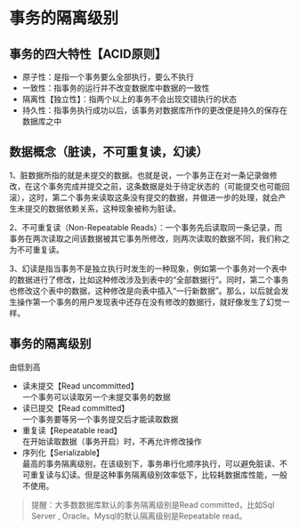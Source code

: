 # 事务的隔离级别

## 事务的四大特性【ACID原则】
- 原子性：是指一个事务要么全部执行，要么不执行
- 一致性：指事务的运行并不改变数据库中数据的一致性
- 隔离性【独立性】：指两个以上的事务不会出现交错执行的状态
- 持久性：指事务执行成功以后，该事务对数据库所作的更改便是持久的保存在数据库之中

## 数据概念（脏读，不可重复读，幻读）
1、脏数据所指的就是未提交的数据。也就是说，一个事务正在对一条记录做修改，在这个事务完成并提交之前，这条数据是处于待定状态的（可能提交也可能回滚），这时，第二个事务来读取这条没有提交的数据，并做进一步的处理，就会产生未提交的数据依赖关系，这种现象被称为脏读。

2、不可重复读（Non-Repeatable Reads）：一个事务先后读取同一条记录，而事务在两次读取之间该数据被其它事务所修改，则两次读取的数据不同，我们称之为不可重复读。

3、幻读是指当事务不是独立执行时发生的一种现象，例如第一个事务对一个表中的数据进行了修改，比如这种修改涉及到表中的“全部数据行”。同时，第二个事务也修改这个表中的数据，这种修改是向表中插入“一行新数据”。那么，以后就会发生操作第一个事务的用户发现表中还存在没有修改的数据行，就好像发生了幻觉一样。

## 事务的隔离级别
由低到高
- 读未提交【Read uncommitted】  
  一个事务可以读取另一个未提交事务的数据
- 读已提交【Read committed】  
  一个事务要等另一个事务提交后才能读取数据
- 重复读【Repeatable read】  
  在开始读取数据（事务开启）时，不再允许修改操作
- 序列化【Serializable】  
  最高的事务隔离级别，在该级别下，事务串行化顺序执行，可以避免脏读、不可重复读与幻读。但是这种事务隔离级别效率低下，比较耗数据库性能，一般不使用。

> 提醒：大多数数据库默认的事务隔离级别是Read committed，比如Sql Server , Oracle。Mysql的默认隔离级别是Repeatable read。
